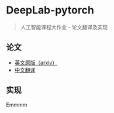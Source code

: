 # DeepLab-pytorch

> 人工智能课程大作业 - 论文翻译及实现

## 论文

- [英文原版（arxiv）](https://arxiv.org/pdf/1606.00915.pdf)
- [中文翻译](https://github.com/OIdiotLin/DeepLab-pytorch/blob/master/paper/DeepLab-ZH/top.pdf)

## 实现

Emmmm

